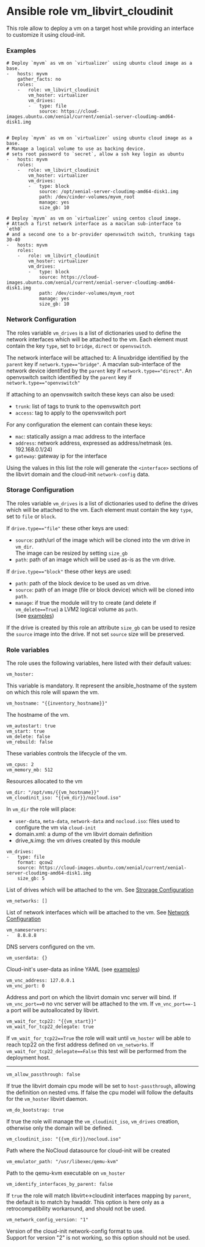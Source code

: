 # Ansible role vm_libvirt_cloudinit 
This role allow to deploy a vm on a target host while providing an
interface to customize it using cloud-init.

### Examples
`````
# Deploy `myvm` as vm on `virtualizer` using ubuntu cloud image as a base.
-   hosts: myvm
    gather_facts: no
    roles:
    -   role: vm_libvirt_cloudinit
        vm_hoster: virtualizer
        vm_drives:
        -   type: file
            source: https://cloud-images.ubuntu.com/xenial/current/xenial-server-cloudimg-amd64-disk1.img


# Deploy `myvm` as vm on `virtualizer` using ubuntu cloud image as a base.
# Manage a logical volume to use as backing device.
# sets root password to `secret`, allow a ssh key login as ubuntu
-   hosts: myvm
    roles:
    -   role: vm_libvirt_cloudinit
        vm_hoster: virtualizer
        vm_drives:
        -   type: block
            source: /opt/xenial-server-cloudimg-amd64-disk1.img
            path: /dev/cinder-volumes/myvm_root
            manage: yes
            size_gb: 10
            
# Deploy `myvm` as vm on `virtualizer` using centos cloud image.
# Attach a first network interface as a macvlan sub-interface to `eth0`
# and a second one to a br-provider openvswitch switch, trunking tags 30-40
-   hosts: myvm
    roles:
    -   role: vm_libvirt_cloudinit
        vm_hoster: virtualizer
        vm_drives:
        -   type: block
            source: https://cloud-images.ubuntu.com/xenial/current/xenial-server-cloudimg-amd64-disk1.img
            path: /dev/cinder-volumes/myvm_root
            manage: yes
            size_gb: 10
`````



### Network Configuration
The roles variable `vm_drives` is a list of dictionaries used to define
the network interfaces which will be attached to the vm.
Each element must contain the key `type`, set to `bridge`, `direct` or
`openvswitch`.

The network interface will be attached to:
A linuxbridge identified by the `parent` key if `network.type=="bridge"`.
A macvlan sub-interface of the network device identified by the `parent`
key if `network.type=="direct"`.
An openvswitch switch identified by the `parent` key if 
`network.type=="openvswitch"`

If attaching to an openvswitch switch these keys can also be used:
- `trunk`: list of tags to trunk to the openvswitch port
- `access`: tag to apply to the openvswitch port

For any configuration the element can contain these keys:
- `mac`: statically assign a mac address to the interface
- `address`: network address, expressed as address/netmask
  (es. 192.168.0.1/24)
- `gateway`: gateway ip for the interface

Using the values in this list the role will generate the
`<interface>` sections of the libvirt domain and the cloud-init
`network-config` data.

### Storage Configuration
The roles variable `vm_drives` is a list of dictionaries used to define
the drives which will be attached to the vm.
Each element must contain the key `type`, set to `file` or `block`.

If `drive.type=="file"` these other keys are used:
- `source`: path/url of the image which will be cloned into the vm drive
            in `vm_dir`.  
            The image can be resized by setting `size_gb`
- `path`: path of an image which will be used as-is as the vm drive.

If `drive.type=="block"` these other keys are used:
- `path`: path of the block device to be used as vm drive.
- `source`: path of an image (file or block device) which will be cloned
            into `path`.
- `manage`: if true the module will try to create (and delete if
            `vm_delete==True`) a LVM2 logical volume as `path`.  
            (see [examples](#examples))

If the drive is created by this role an attribute `size_gb` can be used
to resize the `source` image into the drive. If not set `source` size
will be preserved.

### Role variables
The role uses the following variables, here listed with their default
values:

`````
vm_hoster:
`````
This variable is mandatory. It represent the ansible_hostname of the
system on which this role will spawn the vm.

`````
vm_hostname: "{{inventory_hostname}}"
`````
The hostname of the vm.

`````
vm_autostart: true
vm_start: true
vm_delete: false
vm_rebuild: false
`````
These variables controls the lifecycle of the vm.

`````
vm_cpus: 2
vm_memory_mb: 512
`````
Resources allocated to the vm

`````
vm_dir: "/opt/vms/{{vm_hostname}}"
vm_cloudinit_iso: "{{vm_dir}}/nocloud.iso"
`````
In `vm_dir` the role will place:
- `user-data`, `meta-data`, `network-data` and `nocloud.iso`: files used
  to configure the vm via `cloud-init`
- domain.xml: a dump of the vm libvirt domain definition
- drive_`N`.img: the vm drives created by this module

`````
vm_drives:
-   type: file
    format: qcow2
    source: https://cloud-images.ubuntu.com/xenial/current/xenial-server-cloudimg-amd64-disk1.img
    size_gb: 5
`````
List of drives which will be attached to the vm. See
[Strorage Configuration](#storage-configuration)

`````
vm_networks: []
`````
List of network interfaces which will be attached to the vm. See
[Network Configuration](#network-configuration)

`````
vm_nameservers:
-   8.8.8.8
`````
DNS servers configured on the vm.

`````
vm_userdata: {}
`````
Cloud-init's user-data as inline YAML (see [examples](#examples))

`````
vm_vnc_address: 127.0.0.1
vm_vnc_port: 0
`````
Address and port on which the libvirt domain vnc server will bind.
If `vm_vnc_port==0` no vnc server will be attached to the vm.
If `vm_vnc_port==-1` a port will be autoallocated by libvirt.

`````
vm_wait_for_tcp22: "{{vm_start}}"
vm_wait_for_tcp22_delegate: true
`````
If `vm_wait_for_tcp22==True` the role will wait until `vm_hoster` will
be able to reach tcp22 on the first address defined on `vm_networks`.
If `vm_wait_for_tcp22_delegate==False` this test will be performed from
the deployment host.

-----

`````
vm_allow_passthrough: false
`````
If true the libvirt domain cpu mode will be set to
`host-passthrough`, allowing the definition on nested vms.
If false the cpu model will follow the defaults for the `vm_hoster`
libvirt daemon.

`````
vm_do_bootstrap: true
`````
If true the role will manage the `vm_cloudinit_iso`, `vm_drives`
creation, otherwise only the domain will be defined.
`````
vm_cloudinit_iso: "{{vm_dir}}/nocloud.iso"
`````
Path where the NoCloud datasource for cloud-init will be created

`````
vm_emulator_path: "/usr/libexec/qemu-kvm"
`````
Path to the qemu-kvm executable on `vm_hoster`

`````
vm_identify_interfaces_by_parent: false
`````
If `true` the role will match libvirt<->cloudinit interfaces mapping by
`parent`, the default is to match by hwaddr.
This option is here only as a retrocompatibility workaround, and should
not be used.

`````
vm_network_config_version: "1"
`````
Version of the cloud-init network-config format to use.  
Support for version "2" is not working, so this option should not be used.
